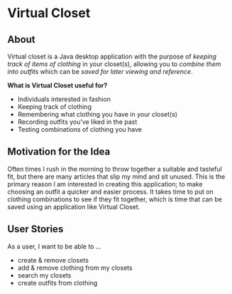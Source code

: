 # Virtual Closet

## About
Virtual closet is a Java desktop application with the purpose of *keeping track of items of clothing* in your closet(s),
allowing you to *combine them into outfits* which can be *saved for later viewing and reference*.

**What is Virtual Closet useful for?**
- Individuals interested in fashion
- Keeping track of clothing
- Remembering what clothing you have in your closet(s)
- Recording outfits you've liked in the past
- Testing combinations of clothing you have

## Motivation for the Idea

Often times I rush in the morning to throw together a suitable and tasteful fit, but there are many articles that slip
my mind and sit unused. This is the primary reason I am interested in creating this application; to make choosing an outfit
a quicker and easier process. It takes time to put on clothing combinations to see if they fit together, which is time that
can be saved using an application like Virtual Closet.

## User Stories
As a user, I want to be able to ...
- create & remove closets
- add & remove clothing from my closets
- search my closets
- create outfits from clothing